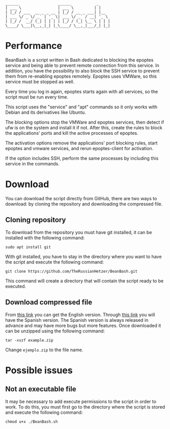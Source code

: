     ______                 ______           _     
    | ___ \                | ___ \         | |    
    | |_/ / ___  __ _ _ __ | |_/ / __ _ ___| |__  
    | ___ \/ _ \/ _` | '_ \| ___ \/ _` / __| '_ \
    | |_/ /  __/ (_| | | | | |_/ / (_| \__ \ | | |
    \____/ \___|\__,_|_| |_\____/ \__,_|___/_| |_|

# Performance

BeanBash is a script written in Bash dedicated to blocking the epoptes service and being able to prevent remote connection from this service. In addition, you have the possibility to also block the SSH service to prevent them from re-enabling epoptes remotely. Epoptes uses VMWare, so this service must be stopped as well.

Every time you log in again, epoptes starts again with all services, so the script must be run every time.

This script uses the "service" and "apt" commands so it only works with Debian and its derivatives like Ubuntu.

The blocking options stop the VMWare and epoptes services, then detect if ufw is on the system and install it if not. After this, create the rules to block the applications' ports and kill the active processes of epoptes.

The activation options remove the applications' port blocking rules, start epoptes and vmware services, and rerun epoptes-client for activation.

If the option includes SSH, perform the same processes by including this service in the commands.

# Download

You can download the script directly from GitHub, there are two ways to download: by cloning the repository and downloading the compressed file.

## Cloning repository
To download from the repository you must have git installed, it can be installed with the following command:
```
sudo apt install git
```
With git installed, you have to stay in the directory where you want to have the script and execute the following command:
```
git clone https://github.com/TheRussianHetzer/BeanBash.git
```
This command will create a directory that will contain the script ready to be executed.

## Download compressed file

From [this link](https://github.com/TheRussianHetzer/BeanBash/archive/main.zip) you can get the English version. Through [this link](https://github.com/TheRussianHetzer/BeanBash/archive/es.zip) you will have the Spanish version. The Spanish version is always released in advance and may have more bugs but more features.
Once downloaded it can be unzipped using the following command:
```
tar -xvzf example.zip
```
Change ```ejemplo.zip``` to the file name.

# Possible issues
## Not an executable file

It may be necessary to add execute permissions to the script in order to work. To do this, you must first go to the directory where the script is stored and execute the following command:
```
chmod u+x ./BeanBash.sh
```
